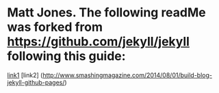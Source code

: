 # Matt Jones. The following readMe was forked from https://github.com/jekyll/jekyll following this guide:
[link1](http://www.smashingmagazine.com/2014/08/01/build-blog-jekyll-github-pages/) [link2] (http://www.smashingmagazine.com/2014/08/01/build-blog-jekyll-github-pages/)
